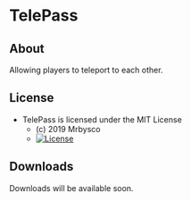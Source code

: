 # TelePass #

## About ##
Allowing players to teleport to each other.

## License ##
* TelePass is licensed under the MIT License
  - (c) 2019 Mrbysco
  - [![License](https://img.shields.io/badge/License-MIT-red.svg?style=flat)](http://opensource.org/licenses/MIT)

## Downloads ##
Downloads will be available soon.